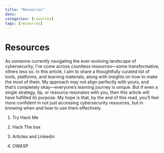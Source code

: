 ```yaml
---
title: "Resources"
date: 
categories: [rsources]
tags: [resources] 
---
```


# Resources

As someone currently navigating the ever-evolving landscape of cybersecurity, I’ve come across countless resources—some transformative, others less so. In this article, I aim to share a thoughtfully curated list of tools, platforms, and learning materials, along with insights on how to make the most of them.
My approach may not align perfectly with yours, and that’s completely okay—everyone’s learning journey is unique. But if even a single strategy, tip, or resource resonates with you, then this article will have fulfilled its purpose. My hope is that, by the end of this read, you’ll feel more confident in not just accessing cybersecurity resources, but in knowing when and how to use them effectively.

1. Try Hack Me


2. Hack The box


3. Articles and Linkedin


4. OWASP
